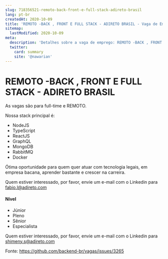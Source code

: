 ```yaml
---
slug: 718356521-remoto-back-front-e-full-stack-adireto-brasil
lang: pt-br
createdAt: 2020-10-09
title: 'REMOTO -BACK , FRONT E FULL STACK - ADIRETO BRASIL - Vaga de Emprego'
sitemap:
  lastModified: 2020-10-09
meta:
  description: 'Detalhes sobre a vaga de emprego: REMOTO -BACK , FRONT E FULL STACK - ADIRETO BRASIL'
  twitter:
    card: summary
    site: '@nawarian'
---
```


# REMOTO -BACK , FRONT E FULL STACK - ADIRETO BRASIL


As vagas são para full-time e REMOTO.

Nossa stack principal é:

- NodeJS
- TypeScript
- ReactJS
- GraphQL
- MongoDB
- RabbitMQ
- Docker

Ótima oportunidade para quem quer atuar com tecnologia legais, em empresa bacana, aprender bastante e crescer na carreira.

Quem estiver interessado, por favor, envie um e-mail com o Linkedin para fabio.l@adireto.com

#### Nível
- Júnior
- Pleno
- Sênior
- Especialista

Quem estiver interessado, por favor, envie um e-mail com o Linkedin para shimeny.s@adireto.com


Fonte: https://github.com/backend-br/vagas/issues/3265